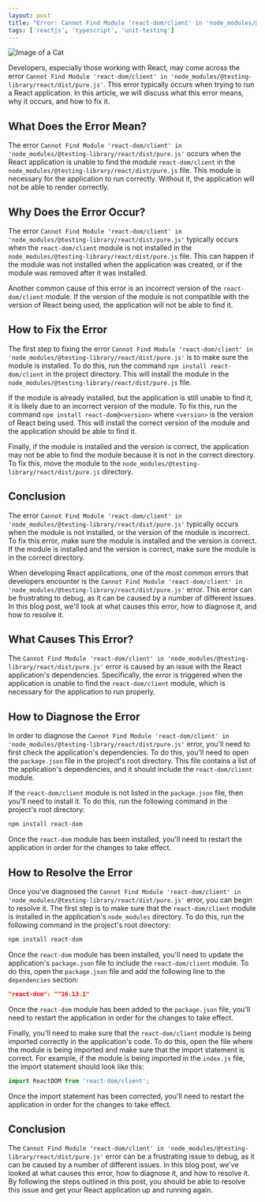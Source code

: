 ```yaml
---
layout: post
title: "Error: Cannot Find Module 'react-dom/client' in 'node_modules/@testing-library/react/dist/pure.js'"
tags: ['reactjs', 'typescript', 'unit-testing']
---
```


![Image of a Cat](http://source.unsplash.com/1600x900/?cat)

Developers, especially those working with React, may come across the error `Cannot Find Module 'react-dom/client' in 'node_modules/@testing-library/react/dist/pure.js'`. This error typically occurs when trying to run a React application. In this article, we will discuss what this error means, why it occurs, and how to fix it.

## What Does the Error Mean?

The error `Cannot Find Module 'react-dom/client' in 'node_modules/@testing-library/react/dist/pure.js'` occurs when the React application is unable to find the module `react-dom/client` in the `node_modules/@testing-library/react/dist/pure.js` file. This module is necessary for the application to run correctly. Without it, the application will not be able to render correctly.

## Why Does the Error Occur?

The error `Cannot Find Module 'react-dom/client' in 'node_modules/@testing-library/react/dist/pure.js'` typically occurs when the `react-dom/client` module is not installed in the `node_modules/@testing-library/react/dist/pure.js` file. This can happen if the module was not installed when the application was created, or if the module was removed after it was installed.

Another common cause of this error is an incorrect version of the `react-dom/client` module. If the version of the module is not compatible with the version of React being used, the application will not be able to find it.

## How to Fix the Error

The first step to fixing the error `Cannot Find Module 'react-dom/client' in 'node_modules/@testing-library/react/dist/pure.js'` is to make sure the module is installed. To do this, run the command `npm install react-dom/client` in the project directory. This will install the module in the `node_modules/@testing-library/react/dist/pure.js` file.

If the module is already installed, but the application is still unable to find it, it is likely due to an incorrect version of the module. To fix this, run the command `npm install react-dom@<version>` where `<version>` is the version of React being used. This will install the correct version of the module and the application should be able to find it.

Finally, if the module is installed and the version is correct, the application may not be able to find the module because it is not in the correct directory. To fix this, move the module to the `node_modules/@testing-library/react/dist/pure.js` directory.

## Conclusion

The error `Cannot Find Module 'react-dom/client' in 'node_modules/@testing-library/react/dist/pure.js'` typically occurs when the module is not installed, or the version of the module is incorrect. To fix this error, make sure the module is installed and the version is correct. If the module is installed and the version is correct, make sure the module is in the correct directory.

When developing React applications, one of the most common errors that developers encounter is the `Cannot Find Module 'react-dom/client' in 'node_modules/@testing-library/react/dist/pure.js'` error. This error can be frustrating to debug, as it can be caused by a number of different issues. In this blog post, we'll look at what causes this error, how to diagnose it, and how to resolve it.

## What Causes This Error?

The `Cannot Find Module 'react-dom/client' in 'node_modules/@testing-library/react/dist/pure.js'` error is caused by an issue with the React application's dependencies. Specifically, the error is triggered when the application is unable to find the `react-dom/client` module, which is necessary for the application to run properly.

## How to Diagnose the Error

In order to diagnose the `Cannot Find Module 'react-dom/client' in 'node_modules/@testing-library/react/dist/pure.js'` error, you'll need to first check the application's dependencies. To do this, you'll need to open the `package.json` file in the project's root directory. This file contains a list of the application's dependencies, and it should include the `react-dom/client` module.

If the `react-dom/client` module is not listed in the `package.json` file, then you'll need to install it. To do this, run the following command in the project's root directory:

```bash
npm install react-dom
```

Once the `react-dom` module has been installed, you'll need to restart the application in order for the changes to take effect.

## How to Resolve the Error

Once you've diagnosed the `Cannot Find Module 'react-dom/client' in 'node_modules/@testing-library/react/dist/pure.js'` error, you can begin to resolve it. The first step is to make sure that the `react-dom/client` module is installed in the application's `node_modules` directory. To do this, run the following command in the project's root directory:

```bash
npm install react-dom
```

Once the `react-dom` module has been installed, you'll need to update the application's `package.json` file to include the `react-dom/client` module. To do this, open the `package.json` file and add the following line to the `dependencies` section:

```json
"react-dom": "^16.13.1"
```

Once the `react-dom` module has been added to the `package.json` file, you'll need to restart the application in order for the changes to take effect.

Finally, you'll need to make sure that the `react-dom/client` module is being imported correctly in the application's code. To do this, open the file where the module is being imported and make sure that the import statement is correct. For example, if the module is being imported in the `index.js` file, the import statement should look like this:

```javascript
import ReactDOM from 'react-dom/client';
```

Once the import statement has been corrected, you'll need to restart the application in order for the changes to take effect.

## Conclusion

The `Cannot Find Module 'react-dom/client' in 'node_modules/@testing-library/react/dist/pure.js'` error can be a frustrating issue to debug, as it can be caused by a number of different issues. In this blog post, we've looked at what causes this error, how to diagnose it, and how to resolve it. By following the steps outlined in this post, you should be able to resolve this issue and get your React application up and running again.